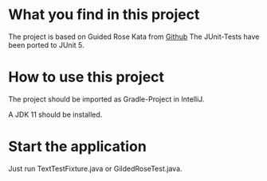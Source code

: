 # What you find in this project
The project is based on Guided Rose Kata from [Github](https://github.com/emilybache/GildedRose-Refactoring-Kata/tree/master/Java)
The JUnit-Tests have been ported to JUnit 5.

# How to use this project
The project should be imported as Gradle-Project in IntelliJ.

A JDK 11 should be installed.

# Start the application
Just run TextTestFixture.java or GildedRoseTest.java.
